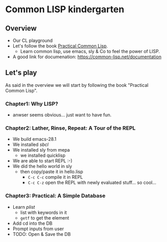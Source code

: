 # Common LISP kindergarten

## Overview
- Our CL playground
- Let's follow the book [Practical Common Lisp](https://gigamonkeys.com/book/).
  - Learn common lisp, use emacs, sly & Co to feel the power of LISP.
- A good link for documenation: https://common-lisp.net/documentation

## Let's play

As said in the overview we will start by following the book "Practical
Common Lisp".

### Chapter1: Why LISP?

- anwser seems obvious... just want to have fun.

### Chapter2: Lather, Rinse, Repeat: A Tour of the REPL

- We build emacs-28.1
- We installed *sbcl*
- We installed sly from mepa
  - we installed quicklisp
- We are able to start REPL :-)
- We did the hello world in sly
  - then copy/paste it in hello.lisp
    - `C-c C-c` compile it in REPL
    - `C-c C-z` open the REPL with newly evaluated stuff... so cool...

### Chapter3: Practical: A Simple Database

- Learn *plist*
  - list with keywords in it
  - `getf` to get the element
- Add cd into the DB
- Prompt inputs from user
- TODO: Open & Save the DB
